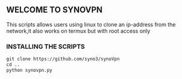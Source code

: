 ## WELCOME TO SYNOVPN

This scripts allows users using linux to clone an ip-address from the network,it also works on termux but with root access only
### INSTALLING THE SCRIPTS

```markdown
git clone https://github.com/syno3/synoVpn
cd ..
python synovpn.py

```
